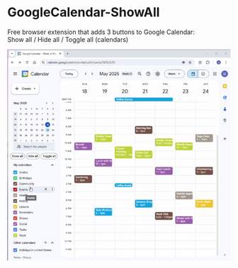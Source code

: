 # GoogleCalendar-ShowAll

Free browser extension that adds 3 buttons to Google Calendar:  
Show all / Hide all / Toggle all (calendars)

<picture>
  <source media="(prefers-color-scheme: dark)" srcset="./images/demo_dark.gif">
  <img alt="Video demonstration" src="./images/demo_light.gif">
</picture>

